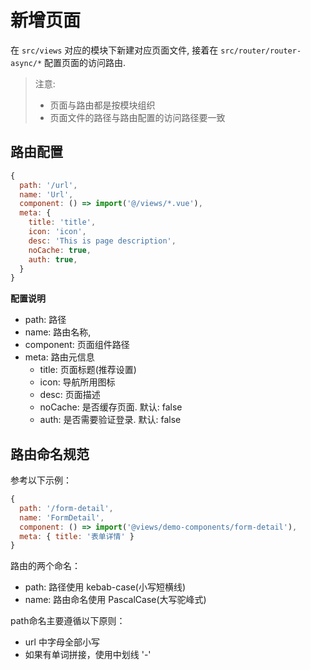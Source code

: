 # 新增页面

在 `src/views` 对应的模块下新建对应页面文件, 接着在 `src/router/router-async/*` 配置页面的访问路由.

> 注意: 
> - 页面与路由都是按模块组织
> - 页面文件的路径与路由配置的访问路径要一致

## 路由配置

```js
{
  path: '/url',
  name: 'Url',
  component: () => import('@/views/*.vue'),
  meta: {
    title: 'title',
    icon: 'icon',
    desc: 'This is page description',
    noCache: true,
    auth: true,
  }
}
```
**配置说明**
- path: 路径
- name: 路由名称, 
- component: 页面组件路径
- meta: 路由元信息
  - title: 页面标题(推荐设置)
  - icon: 导航所用图标
  - desc: 页面描述
  - noCache: 是否缓存页面. 默认: false
  - auth: 是否需要验证登录. 默认: false

## 路由命名规范

参考以下示例：
```js
{
  path: '/form-detail',
  name: 'FormDetail',
  component: () => import('@views/demo-components/form-detail'),
  meta: { title: '表单详情' }
}
```

路由的两个命名：
- path: 路径使用 kebab-case(小写短横线)
- name: 路由命名使用 PascalCase(大写驼峰式)

path命名主要遵循以下原则：
- url 中字母全部小写
- 如果有单词拼接，使用中划线 '-'
